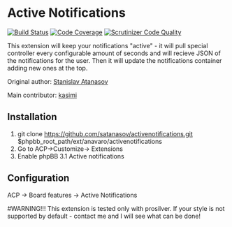 # Active Notifications
[![Build Status](https://travis-ci.org/satanasov/activenotifications.svg?branch=master)](https://travis-ci.org/satanasov/activenotifications) 
[![Code Coverage](https://scrutinizer-ci.com/g/satanasov/activenotifications/badges/coverage.png?b=master)](https://scrutinizer-ci.com/g/satanasov/activenotifications/?branch=master) 
[![Scrutinizer Code Quality](https://scrutinizer-ci.com/g/satanasov/activenotifications/badges/quality-score.png?b=master)](https://scrutinizer-ci.com/g/satanasov/activenotifications/?branch=master)

This extension will keep your notifications "active" - it will pull special controller every configurable amount of seconds and will recieve JSON of the notifications for the user. Then it will update the notifications container adding new ones at the top.

Original author: [Stanislav Atanasov](https://github.com/satanasov)

Main contributor: [kasimi](https://github.com/kasimi)

## Installation
1. git clone https://github.com/satanasov/activenotifications.git $phpbb_root_path/ext/anavaro/activenotifications
2. Go to ACP->Customize-> Extensions
3. Enable phpBB 3.1 Active notifications

## Configuration

ACP -> Board features -> Active Notifications

#WARNING!!! This extension is tested only with prosilver. If your style is not supported by default - contact me and I will see what can be done!
